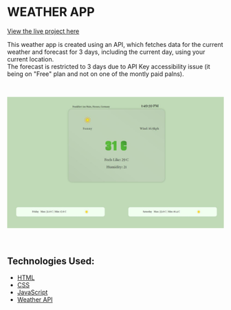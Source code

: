 # WEATHER APP

[View the live project here](https://farrukh-ahm.github.io/weather-app/)

This weather app is created using an API, which fetches data for the current weather and forecast for 3 days, including the current day, using your current location.
<br>
The forecast is restricted to 3 days due to API Key accessibility issue (it being on "Free" plan and not on one of the montly paid palns).
<br>

<br>

![Image of the app homepage](/assets/images/weatherapp.JPG)

<br>

## Technologies Used:
-   [HTML](https://en.wikipedia.org/wiki/HTML5)
-   [CSS](https://en.wikipedia.org/wiki/Cascading_Style_Sheets)
-   [JavaScript](https://en.wikipedia.org/wiki/JavaScript)
-   [Weather API](https://www.weatherapi.com/)
